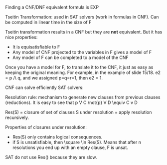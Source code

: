 Finding a CNF/DNF equivalent formula is EXP

Tseitin Transformation: used in SAT solvers (work in formulas in CNF).
Can be computed in linear time in the size of F

Tseitin transformation results in a CNF but they are **not** equivalent. But it has nice properties:

  - It is equisatisfiable to F
  - Any model of CNF projected to the variables in F gives a model of F
  - Any model of F can be completed to a model of the CNF

Once you have a model for F, to translate it to the CNF, it just as easy as keeping the original meaning. For example, in the example of slide 15/18. e2 = p /\ q, and we assigned p=q=r=1, then e2 = 1.

CNF can solve efficiently SAT solvers:

Resolution rule: mechanism to generate new clauses from previous clauses (reductions). It is easy to see that p V C  \not{p} V D    \equiv   C v D

Res(S) = closure of set of clauses S under resolution = apply resolution recursively.

Properties of closures under resolution:
  - Res(S) only contains logical consequences.
  - if S is unsatisfiable, then \square \in Res(S).
       Means that after n resolutions you end up with an empty clause, F is unsat.

SAT do not use Res() because they are slow.
